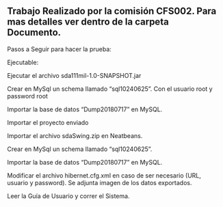 Trabajo Realizado por la comisión CFS002. Para mas detalles ver dentro de la carpeta Documento.
---------------------------------------------------------------------------------------------------------

Pasos a Seguir para hacer la prueba:

Ejecutable:

  Ejecutar el archivo sda111mil-1.0-SNAPSHOT.jar
  
  Crear en MySql un schema llamado “sql10240625”. Con el usuario root y password root
  
  Importar la base de datos “Dump20180717” en MySQL.



Importar el proyecto enviado
  
  Importar el archivo sdaSwing.zip en Neatbeans.
  
  Crear en MySql un schema llamado “sql10240625”.
  
  Importar la base de datos “Dump20180717” en MySQL.
  
  Modificar el archivo hibernet.cfg.xml en caso de ser necesario (URL, usuario y password). Se adjunta imagen de los datos exportados.
  
Leer la Guía de Usuario y correr el Sistema. 
